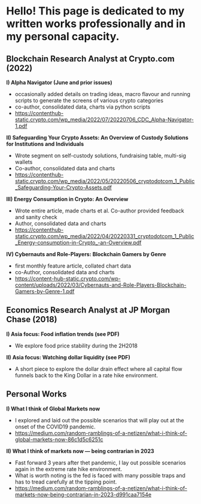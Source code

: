 # Hello! This page is dedicated to my written works professionally and in my personal capacity.

## Blockchain Research Analyst at Crypto.com (2022)
**I) Alpha Navigator (June and prior issues)**
- occasionally added details on trading ideas, macro flavour and running scripts to generate the screens of various crypto categories
- co-author, consolidated data, charts via python scripts
- https://contenthub-static.crypto.com/wp_media/2022/07/20220706_CDC_Alpha-Navigator-1.pdf

**II) Safeguarding Your Crypto Assets: An Overview of Custody Solutions for Institutions and Individuals**
- Wrote segment on self-custody solutions, fundraising table, multi-sig wallets
- Co-author, consolidated data and charts
- https://contenthub-static.crypto.com/wp_media/2022/05/20220506_cryptodotcom_1_Public_Safeguarding-Your-Crypto-Assets.pdf

**III) Energy Consumption in Crypto: An Overview**
- Wrote entire article, made charts et al. Co-author provided feedback and sanity check
- Author, consolidated data and charts
- https://contenthub-static.crypto.com/wp_media/2022/04/20220331_cryptodotcom_1_Public_Energy-consumption-in-Crypto_-an-Overview.pdf

**IV) Cybernauts and Role-Players: Blockchain Gamers by Genre**
- first monthly feature article, collated chart data
- co-Author, consolidated data and charts
- https://content-hub-static.crypto.com/wp-content/uploads/2022/03/Cybernauts-and-Role-Players-Blockchain-Gamers-by-Genre-1.pdf

## Economics Research Analyst at JP Morgan Chase (2018)
**I) Asia focus: Food inflation trends (see PDF)**
- We explore food price stability during the 2H2018

**II) Asia focus: Watching dollar liquidity (see PDF)**
- A short piece to explore the dollar drain effect where all capital flow funnels back to the King Dollar in a rate hike environment.

## Personal Works
**I) What I think of Global Markets now**
- I explored and laid out the possible scenarios that will play out at the onset of the COVID19 pandemic.
- https://medium.com/random-ramblings-of-a-netizen/what-i-think-of-global-markets-now-86c1d5c6251c

**II) What I think of markets now — being contrarian in 2023**
- Fast forward 3 years after thet pandemic, I lay out possible scenarios again in the extreme rate hike environment.
- What is worth noting is the fed is faced with many possible traps and has to tread carefully at the tipping point.
- https://medium.com/random-ramblings-of-a-netizen/what-i-think-of-markets-now-being-contrarian-in-2023-d991caa7154e
